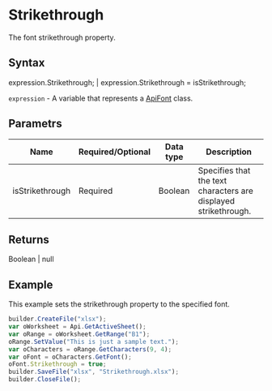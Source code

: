 # Strikethrough

The font strikethrough property.

## Syntax

expression.Strikethrough; &#124; expression.Strikethrough = isStrikethrough;

`expression` - A variable that represents a [ApiFont](../ApiFont.md) class.

## Parametrs

| **Name** | **Required/Optional** | **Data type** | **Description** |
| ------------- | ------------- | ------------- | ------------- |
| isStrikethrough | Required | Boolean | Specifies that the text characters are displayed strikethrough. |

## Returns

Boolean &#124; null

## Example

This example sets the strikethrough property to the specified font.

```javascript
builder.CreateFile("xlsx");
var oWorksheet = Api.GetActiveSheet();
var oRange = oWorksheet.GetRange("B1");
oRange.SetValue("This is just a sample text.");
var oCharacters = oRange.GetCharacters(9, 4);
var oFont = oCharacters.GetFont();
oFont.Strikethrough = true;
builder.SaveFile("xlsx", "Strikethrough.xlsx");
builder.CloseFile();
```